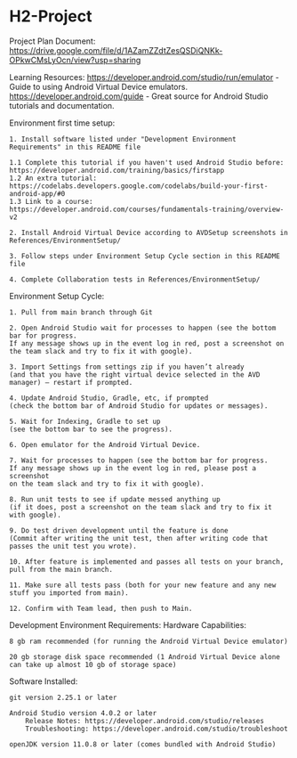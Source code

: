 # H2-Project

Project Plan Document: https://drive.google.com/file/d/1AZamZZdtZesQSDiQNKk-OPkwCMsLyOcn/view?usp=sharing

Learning Resources: 
	https://developer.android.com/studio/run/emulator - Guide to using Android Virtual Device emulators.
	https://developer.android.com/guide - Great source for Android Studio tutorials and documentation.

Environment first time setup:

    1. Install software listed under "Development Environment Requirements" in this README file
	
	1.1 Complete this tutorial if you haven't used Android Studio before: https://developer.android.com/training/basics/firstapp
	1.2 An extra tutorial: https://codelabs.developers.google.com/codelabs/build-your-first-android-app/#0
	1.3 Link to a course: https://developer.android.com/courses/fundamentals-training/overview-v2
	
    2. Install Android Virtual Device according to AVDSetup screenshots in References/EnvironmentSetup/
	
    3. Follow steps under Environment Setup Cycle section in this README file
	
    4. Complete Collaboration tests in References/EnvironmentSetup/ 


Environment Setup Cycle:

    1. Pull from main branch through Git
	
    2. Open Android Studio wait for processes to happen (see the bottom bar for progress. 
	If any message shows up in the event log in red, post a screenshot on the team slack and try to fix it with google).
    
	3. Import Settings from settings zip if you haven’t already 
	(and that you have the right virtual device selected in the AVD manager) – restart if prompted.
    
	4. Update Android Studio, Gradle, etc, if prompted 
	(check the bottom bar of Android Studio for updates or messages).

    5. Wait for Indexing, Gradle to set up 
	(see the bottom bar to see the progress).

    6. Open emulator for the Android Virtual Device.

    7. Wait for processes to happen (see the bottom bar for progress. 
	If any message shows up in the event log in red, please post a screenshot 
	on the team slack and try to fix it with google).

    8. Run unit tests to see if update messed anything up 
	(if it does, post a screenshot on the team slack and try to fix it with google).

    9. Do test driven development until the feature is done 
	(Commit after writing the unit test, then after writing code that passes the unit test you wrote).

    10. After feature is implemented and passes all tests on your branch, pull from the main branch.

    11. Make sure all tests pass (both for your new feature and any new stuff you imported from main).

    12. Confirm with Team lead, then push to Main.

Development Environment Requirements:
Hardware Capabilities:

    8 gb ram recommended (for running the Android Virtual Device emulator)

    20 gb storage disk space recommended (1 Android Virtual Device alone can take up almost 10 gb of storage space)

Software Installed:

    git version 2.25.1 or later

    Android Studio version 4.0.2 or later
		Release Notes: https://developer.android.com/studio/releases
		Troubleshooting: https://developer.android.com/studio/troubleshoot

    openJDK version 11.0.8 or later (comes bundled with Android Studio)